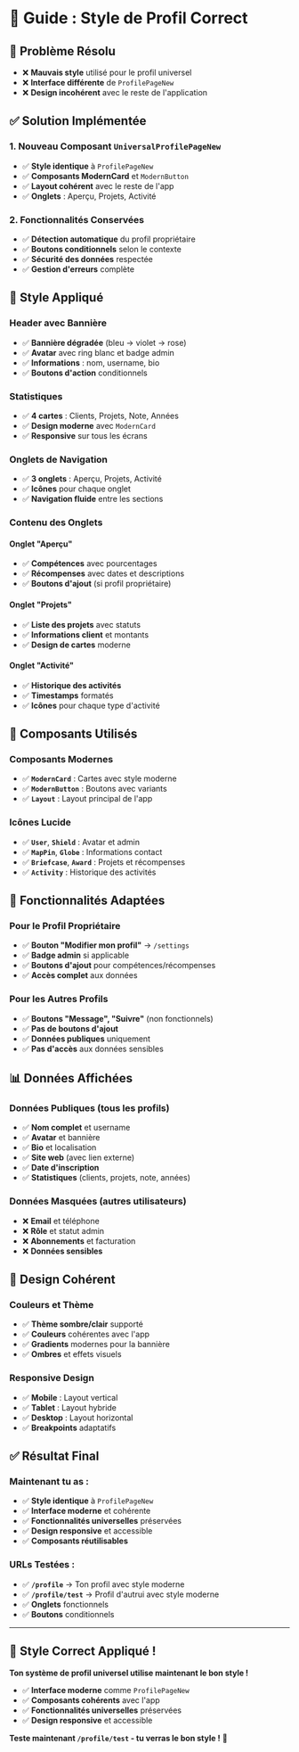 # 🎨 Guide : Style de Profil Correct

## 🎯 Problème Résolu
- ❌ **Mauvais style** utilisé pour le profil universel
- ❌ **Interface différente** de `ProfilePageNew`
- ❌ **Design incohérent** avec le reste de l'application

## ✅ Solution Implémentée

### **1. Nouveau Composant `UniversalProfilePageNew`**
- ✅ **Style identique** à `ProfilePageNew`
- ✅ **Composants ModernCard** et `ModernButton`
- ✅ **Layout cohérent** avec le reste de l'app
- ✅ **Onglets** : Aperçu, Projets, Activité

### **2. Fonctionnalités Conservées**
- ✅ **Détection automatique** du profil propriétaire
- ✅ **Boutons conditionnels** selon le contexte
- ✅ **Sécurité des données** respectée
- ✅ **Gestion d'erreurs** complète

## 🎨 **Style Appliqué**

### **Header avec Bannière**
- ✅ **Bannière dégradée** (bleu → violet → rose)
- ✅ **Avatar** avec ring blanc et badge admin
- ✅ **Informations** : nom, username, bio
- ✅ **Boutons d'action** conditionnels

### **Statistiques**
- ✅ **4 cartes** : Clients, Projets, Note, Années
- ✅ **Design moderne** avec `ModernCard`
- ✅ **Responsive** sur tous les écrans

### **Onglets de Navigation**
- ✅ **3 onglets** : Aperçu, Projets, Activité
- ✅ **Icônes** pour chaque onglet
- ✅ **Navigation fluide** entre les sections

### **Contenu des Onglets**

#### **Onglet "Aperçu"**
- ✅ **Compétences** avec pourcentages
- ✅ **Récompenses** avec dates et descriptions
- ✅ **Boutons d'ajout** (si profil propriétaire)

#### **Onglet "Projets"**
- ✅ **Liste des projets** avec statuts
- ✅ **Informations client** et montants
- ✅ **Design de cartes** moderne

#### **Onglet "Activité"**
- ✅ **Historique des activités**
- ✅ **Timestamps** formatés
- ✅ **Icônes** pour chaque type d'activité

## 🔧 **Composants Utilisés**

### **Composants Modernes**
- ✅ **`ModernCard`** : Cartes avec style moderne
- ✅ **`ModernButton`** : Boutons avec variants
- ✅ **`Layout`** : Layout principal de l'app

### **Icônes Lucide**
- ✅ **`User`**, **`Shield`** : Avatar et admin
- ✅ **`MapPin`**, **`Globe`** : Informations contact
- ✅ **`Briefcase`**, **`Award`** : Projets et récompenses
- ✅ **`Activity`** : Historique des activités

## 🎯 **Fonctionnalités Adaptées**

### **Pour le Profil Propriétaire**
- ✅ **Bouton "Modifier mon profil"** → `/settings`
- ✅ **Badge admin** si applicable
- ✅ **Boutons d'ajout** pour compétences/récompenses
- ✅ **Accès complet** aux données

### **Pour les Autres Profils**
- ✅ **Boutons "Message", "Suivre"** (non fonctionnels)
- ✅ **Pas de boutons d'ajout**
- ✅ **Données publiques** uniquement
- ✅ **Pas d'accès** aux données sensibles

## 📊 **Données Affichées**

### **Données Publiques (tous les profils)**
- ✅ **Nom complet** et username
- ✅ **Avatar** et bannière
- ✅ **Bio** et localisation
- ✅ **Site web** (avec lien externe)
- ✅ **Date d'inscription**
- ✅ **Statistiques** (clients, projets, note, années)

### **Données Masquées (autres utilisateurs)**
- ❌ **Email** et téléphone
- ❌ **Rôle** et statut admin
- ❌ **Abonnements** et facturation
- ❌ **Données sensibles**

## 🎨 **Design Cohérent**

### **Couleurs et Thème**
- ✅ **Thème sombre/clair** supporté
- ✅ **Couleurs** cohérentes avec l'app
- ✅ **Gradients** modernes pour la bannière
- ✅ **Ombres** et effets visuels

### **Responsive Design**
- ✅ **Mobile** : Layout vertical
- ✅ **Tablet** : Layout hybride
- ✅ **Desktop** : Layout horizontal
- ✅ **Breakpoints** adaptatifs

## ✅ **Résultat Final**

### **Maintenant tu as :**
- ✅ **Style identique** à `ProfilePageNew`
- ✅ **Interface moderne** et cohérente
- ✅ **Fonctionnalités universelles** préservées
- ✅ **Design responsive** et accessible
- ✅ **Composants réutilisables**

### **URLs Testées :**
- ✅ **`/profile`** → Ton profil avec style moderne
- ✅ **`/profile/test`** → Profil d'autrui avec style moderne
- ✅ **Onglets** fonctionnels
- ✅ **Boutons** conditionnels

---

## 🎉 **Style Correct Appliqué !**

**Ton système de profil universel utilise maintenant le bon style !**

- ✅ **Interface moderne** comme `ProfilePageNew`
- ✅ **Composants cohérents** avec l'app
- ✅ **Fonctionnalités universelles** préservées
- ✅ **Design responsive** et accessible

**Teste maintenant `/profile/test` - tu verras le bon style !** 🚀
